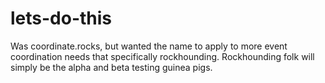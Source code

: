 # lets-do-this

Was coordinate.rocks, but wanted the name to apply to more event coordination needs that specifically rockhounding.  Rockhounding folk will simply be the alpha and beta testing guinea pigs.
